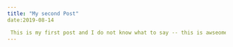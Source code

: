 ```yaml
---
title: "My second Post"
date:2019-08-14

 This is my first post and I do not know what to say -- this is awseome stuff
---
```

